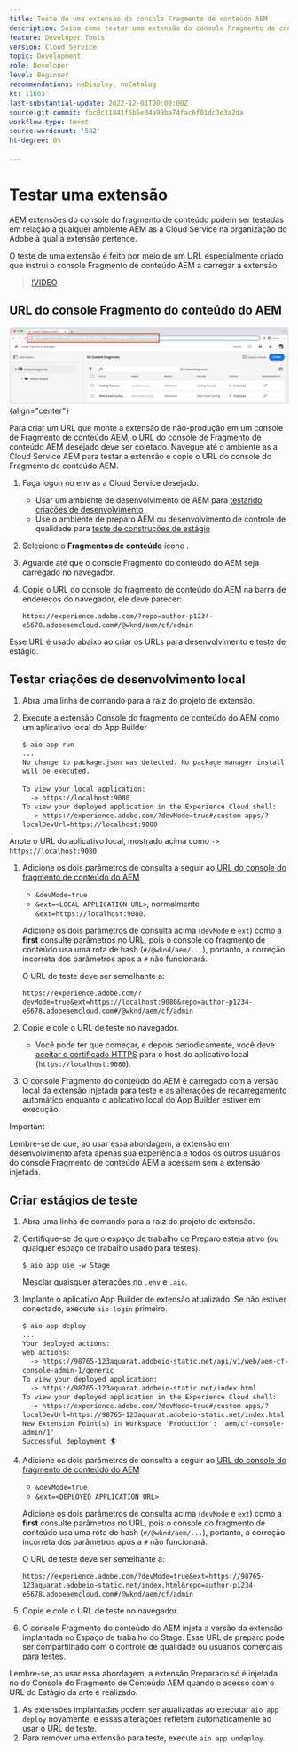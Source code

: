 ```yaml
---
title: Teste de uma extensão do console Fragmento de conteúdo AEM
description: Saiba como testar uma extensão do console Fragmento de conteúdo AEM antes de implantar na produção.
feature: Developer Tools
version: Cloud Service
topic: Development
role: Developer
level: Beginner
recommendations: noDisplay, noCatalog
kt: 11603
last-substantial-update: 2022-12-01T00:00:00Z
source-git-commit: fbc8c11841f5b5e04a99ba74fac6f01dc3e3a2da
workflow-type: tm+mt
source-wordcount: '582'
ht-degree: 0%

---
```



# Testar uma extensão

AEM extensões do console do fragmento de conteúdo podem ser testadas em relação a qualquer ambiente AEM as a Cloud Service na organização do Adobe à qual a extensão pertence.

O teste de uma extensão é feito por meio de um URL especialmente criado que instrui o console Fragmento de conteúdo AEM a carregar a extensão.

>[!VIDEO](https://video.tv.adobe.com/v/3412877/?quality=12&learn=on)

## URL do console Fragmento do conteúdo do AEM

![URL do console Fragmento do conteúdo do AEM](./assets/test/content-fragment-console-url.png){align="center"}

Para criar um URL que monte a extensão de não-produção em um console de Fragmento de conteúdo AEM, o URL do console de Fragmento de conteúdo AEM desejado deve ser coletado. Navegue até o ambiente as a Cloud Service AEM para testar a extensão e copie o URL do console do Fragmento de conteúdo AEM.

1. Faça logon no env as a Cloud Service desejado.

   + Usar um ambiente de desenvolvimento de AEM para [testando criações de desenvolvimento](#testing-development-builds)
   + Use o ambiente de preparo AEM ou desenvolvimento de controle de qualidade para [teste de construções de estágio](#testing-stage-builds)

1. Selecione o __Fragmentos de conteúdo__ ícone .
1. Aguarde até que o console Fragmento do conteúdo do AEM seja carregado no navegador.
1. Copie o URL do console do fragmento de conteúdo do AEM na barra de endereços do navegador, ele deve parecer:

   ```
   https://experience.adobe.com/?repo=author-p1234-e5678.adobeaemcloud.com#/@wknd/aem/cf/admin
   ```

Esse URL é usado abaixo ao criar os URLs para desenvolvimento e teste de estágio.

## Testar criações de desenvolvimento local

1. Abra uma linha de comando para a raiz do projeto de extensão.
1. Execute a extensão Console do fragmento de conteúdo do AEM como um aplicativo local do App Builder

   ```shell
   $ aio app run
   ...
   No change to package.json was detected. No package manager install will be executed.
   
   To view your local application:
     -> https://localhost:9080
   To view your deployed application in the Experience Cloud shell:
     -> https://experience.adobe.com/?devMode=true#/custom-apps/?localDevUrl=https://localhost:9080
   ```

Anote o URL do aplicativo local, mostrado acima como `-> https://localhost:9080`

1. Adicione os dois parâmetros de consulta a seguir ao [URL do console do fragmento de conteúdo do AEM](#aem-content-fragment-console-url)
   + `&devMode=true`
   + `&ext=<LOCAL APPLICATION URL>`, normalmente `&ext=https://localhost:9080`.

   Adicione os dois parâmetros de consulta acima (`devMode` e `ext`) como a __first__ consulte parâmetros no URL, pois o console do fragmento de conteúdo usa uma rota de hash (`#/@wknd/aem/...`), portanto, a correção incorreta dos parâmetros após a `#` não funcionará.

   O URL de teste deve ser semelhante a:

   ```
   https://experience.adobe.com/?devMode=true&ext=https://localhost:9080&repo=author-p1234-e5678.adobeaemcloud.com#/@wknd/aem/cf/admin
   ```

1. Copie e cole o URL de teste no navegador.

   + Você pode ter que começar, e depois periodicamente, você deve [aceitar o certificado HTTPS](https://developer.adobe.com/uix/docs/services/aem-cf-console-admin/extension-development/#accepting-the-certificate-first-time-users) para o host do aplicativo local (`https://localhost:9080`).

1. O console Fragmento do conteúdo do AEM é carregado com a versão local da extensão injetada para teste e as alterações de recarregamento automático enquanto o aplicativo local do App Builder estiver em execução.

>[!IMPORTANT]
>
>Lembre-se de que, ao usar essa abordagem, a extensão em desenvolvimento afeta apenas sua experiência e todos os outros usuários do console Fragmento de conteúdo AEM a acessam sem a extensão injetada.


## Criar estágios de teste

1. Abra uma linha de comando para a raiz do projeto de extensão.
1. Certifique-se de que o espaço de trabalho de Preparo esteja ativo (ou qualquer espaço de trabalho usado para testes).

   ```shell
   $ aio app use -w Stage
   ```
   Mesclar quaisquer alterações no `.env` e `.aio`.
1. Implante o aplicativo App Builder de extensão atualizado. Se não estiver conectado, execute `aio login` primeiro.

   ```shell
   $ aio app deploy
   ...
   Your deployed actions:
   web actions:
     -> https://98765-123aquarat.adobeio-static.net/api/v1/web/aem-cf-console-admin-1/generic 
   To view your deployed application:
     -> https://98765-123aquarat.adobeio-static.net/index.html
   To view your deployed application in the Experience Cloud shell:
     -> https://experience.adobe.com/?devMode=true#/custom-apps/?localDevUrl=https://98765-123aquarat.adobeio-static.net/index.html
   New Extension Point(s) in Workspace 'Production': 'aem/cf-console-admin/1'
   Successful deployment 🏄
   ```

1. Adicione os dois parâmetros de consulta a seguir ao [URL do console do fragmento de conteúdo do AEM](#aem-content-fragment-console-url)
   + `&devMode=true`
   + `&ext=<DEPLOYED APPLICATION URL>`

   Adicione os dois parâmetros de consulta acima (`devMode` e `ext`) como a __first__ consulte parâmetros no URL, pois o console do fragmento de conteúdo usa uma rota de hash (`#/@wknd/aem/...`), portanto, a correção incorreta dos parâmetros após a `#` não funcionará.

   O URL de teste deve ser semelhante a:

   ```
   https://experience.adobe.com/?devMode=true&ext=https://98765-123aquarat.adobeio-static.net/index.html&repo=author-p1234-e5678.adobeaemcloud.com#/@wknd/aem/cf/admin
   ```

1. Copie e cole o URL de teste no navegador.
1. O console Fragmento do conteúdo do AEM injeta a versão da extensão implantada no Espaço de trabalho do Stage. Esse URL de preparo pode ser compartilhado com o controle de qualidade ou usuários comerciais para testes.

Lembre-se, ao usar essa abordagem, a extensão Preparado só é injetada no do Console do Fragmento de Conteúdo AEM quando o acesso com o URL do Estágio da arte é realizado.

1. As extensões implantadas podem ser atualizadas ao executar `aio app deploy` novamente, e essas alterações refletem automaticamente ao usar o URL de teste.
1. Para remover uma extensão para teste, execute `aio app undeploy`.



